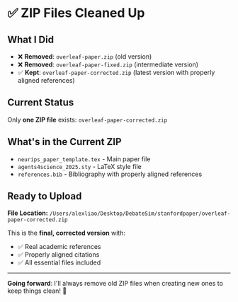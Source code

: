 # ✅ **ZIP Files Cleaned Up**

## **What I Did**
- ❌ **Removed**: `overleaf-paper.zip` (old version)
- ❌ **Removed**: `overleaf-paper-fixed.zip` (intermediate version)  
- ✅ **Kept**: `overleaf-paper-corrected.zip` (latest version with properly aligned references)

## **Current Status**
Only **one ZIP file** exists: `overleaf-paper-corrected.zip`

## **What's in the Current ZIP**
- `neurips_paper_template.tex` - Main paper file
- `agents4science_2025.sty` - LaTeX style file
- `references.bib` - Bibliography with properly aligned references

## **Ready to Upload**
**File Location:** `/Users/alexliao/Desktop/DebateSim/stanfordpaper/overleaf-paper-corrected.zip`

This is the **final, corrected version** with:
- ✅ Real academic references
- ✅ Properly aligned citations
- ✅ All essential files included

---

**Going forward**: I'll always remove old ZIP files when creating new ones to keep things clean! 🧹
